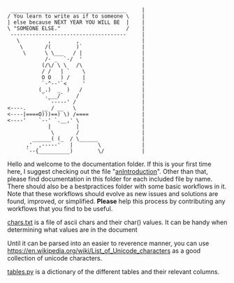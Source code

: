 ```
 _____________________________________     |                                       
/ You learn to write as if to someone \    |                                        
| else because NEXT YEAR YOU WILL BE  |    |                                        
\ "SOMEONE ELSE."                     /    |                                        
 -------------------------------------     |                                       
   \         ,        ,                    |                        
    \       /(        )`                   |                         
     \      \ \___   / |                   |                         
            /- _  `-/  '                   |                         
           (/\/ \ \   /\                   |                         
           / /   | `    \                  |                          
           O O   ) /    |                  |                          
           `-^--'`<     '                  |                          
          (_.)  _  )   /                   |                         
           `.___/`    /                    |                        
             `-----' /                     |                       
<----.     __ / __   \                     |                       
<----|====O)))==) \) /====                 |                           
<----'    `--' `.__,' \                    |                        
             |        |                    |                        
              \       /                    |                        
        ______( (_  / \______              |                              
      ,'  ,-----'   |        \             |                               
      `--{__________)        \/            |                                
```
Hello and welcome to the documentation folder.  If this is your first time here, I suggest checking
out the file "[anIntroduction](./anIntroduction.md)". Other than that, please find documentation in 
this folder for each included file by name. There should also be a bestpractices folder with some
basic workflows in it. Note that these workflows should evolve as new issues and solutions are found,
improved, or simplified. **Please** help this process by contributing any workflows that you find to
be useful. 

[chars.txt](./chars.txt) is a file of ascii chars and their char() values. It can be handy
when determining what values are in the document

Until it can be parsed into an easier to reverence manner, you can use https://en.wikipedia.org/wiki/List_of_Unicode_characters
as a good collection of unicode characters. 

[tables.py](./tables.py) is a dictionary of the different tables and their relevant 
columns.